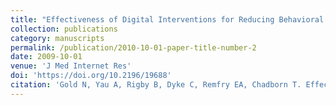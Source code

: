 ```yaml
---
title: "Effectiveness of Digital Interventions for Reducing Behavioral Risks of Cardiovascular Disease in Nonclinical Adult Populations: Systematic Review of Reviews"
collection: publications
category: manuscripts
permalink: /publication/2010-10-01-paper-title-number-2
date: 2009-10-01
venue: 'J Med Internet Res'
doi: 'https://doi.org/10.2196/19688'
citation: 'Gold N, Yau A, Rigby B, Dyke C, Remfry EA, Chadborn T. Effectiveness of Digital Interventions for Reducing Behavioral Risks of Cardiovascular Disease in Nonclinical Adult Populations: Systematic Review of Reviews. J Med Internet Res. 2021 May 14;23(5):e19688. doi: 10.2196/19688. PMID: 33988126; PMCID: PMC8164125.'
---
```

